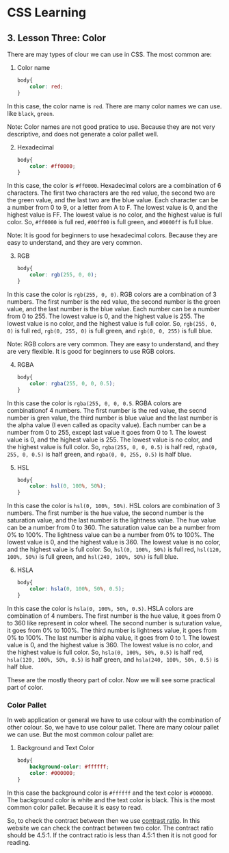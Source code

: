 # CSS Learning
## 3. Lesson Three: Color

There are may types of clour we can use in CSS. The most common are:
1. Color name
    ```css
    body{
        color: red;
    }
    ```
In this case, the color name is `red`. There are many color names we can use. like `black`, `green`.

Note: Color names are not good pratice to use. Because they are not very descriptive, and does not generate a color pallet well.


2. Hexadecimal
    ```css
    body{
        color: #ff0000;
    }
    ```
In this case, the color is `#ff0000`. Hexadecimal colors are a combination of 6 characters. The first two characters are the red value, the second two are the green value, and the last two are the blue value. Each character can be a number from 0 to 9, or a letter from A to F. The lowest value is 0, and the highest value is FF. The lowest value is no color, and the highest value is full color. So, `#ff0000` is full red, `#00ff00` is full green, and `#0000ff` is full blue.

Note: It is good for beginners to use hexadecimal colors. Because they are easy to understand, and they are very common.

3. RGB
    ```css
    body{
        color: rgb(255, 0, 0);
    }
    ```
In this case the color is `rgb(255, 0, 0)`. RGB colors are a combination of 3 numbers. The first number is the red value, the second number is the green value, and the last number is the blue value. Each number can be a number from 0 to 255. The lowest value is 0, and the highest value is 255. The lowest value is no color, and the highest value is full color. So, `rgb(255, 0, 0)` is full red, `rgb(0, 255, 0)` is full green, and `rgb(0, 0, 255)` is full blue.

Note: RGB colors are very common. They are easy to understand, and they are very flexible. It is good for beginners to use RGB colors.

4. RGBA
    ```css
    body{
        color: rgba(255, 0, 0, 0.5);
    }
    ```
In this case the color is `rgba(255, 0, 0, 0.5`. RGBA colors are combinationof 4 numbers. The first number is the red value, the secnd number is gren value, the third number is blue value and the last number is the alpha value (I even called as opacity value). Each number can be a number from 0 to 255, except last value it goes from 0 to 1. The lowest value is 0, and the highest value is 255. The lowest value is no color, and the highest value is full color. So, `rgba(255, 0, 0, 0.5)` is half red, `rgba(0, 255, 0, 0.5)` is half green, and `rgba(0, 0, 255, 0.5)` is half blue.

5. HSL
    ```css
    body{
        color: hsl(0, 100%, 50%);
    }
    ```
In this case the color is `hsl(0, 100%, 50%)`. HSL colors are combination of 3 numbers. The first number is the hue value, the second number is the saturation value, and the last number is the lightness value. The hue value can be a number from 0 to 360. The saturation value can be a number from 0% to 100%. The lightness value can be a number from 0% to 100%. The lowest value is 0, and the highest value is 360. The lowest value is no color, and the highest value is full color. So, `hsl(0, 100%, 50%)` is full red, `hsl(120, 100%, 50%)` is full green, and `hsl(240, 100%, 50%)` is full blue.

6. HSLA
    ```css
    body{
        color: hsla(0, 100%, 50%, 0.5);
    }
    ```
In this case the color is `hsla(0, 100%, 50%, 0.5)`. HSLA colors are combination of 4 numbers. The first number is the hue value, it goes from 0 to 360 like represent in color wheel. The second number is suturation value, it goes from 0% to 100%. The third number is lightness value, it goes from 0% to 100%. The last number is alpha value, it goes from 0 to 1. The lowest value is 0, and the highest value is 360. The lowest value is no color, and the highest value is full color. So, `hsla(0, 100%, 50%, 0.5)` is half red, `hsla(120, 100%, 50%, 0.5)` is half green, and `hsla(240, 100%, 50%, 0.5)` is half blue.

These are the mostly theory part of color. Now we will see some practical part of color.

### Color Pallet

In web application or general we have to use colour with the combination of other colour. So, we have to use colour pallet. There are many colour pallet we can use. But the most common colour pallet are:
1. Background and Text Color
    ```css
    body{
        background-color: #ffffff;
        color: #000000;
    }
    ```
In this case the background color is `#ffffff` and the text color is `#000000`. The background color is white and the text color is black. This is the most common color pallet. Because it is easy to read.

So, to check the contract between then we use [contrast ratio](https://coolors.co/contrast-checker/112a46-acc8e5). In this website we can check the contract between two color. The contract ratio should be 4.5:1. If the contract ratio is less than 4.5:1 then it is not good for reading.




